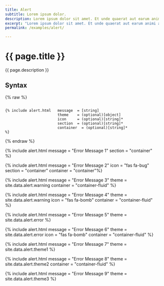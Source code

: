 ```yaml
---
title: Alert
subtitle: Lorem ipsum dolor.
description: Lorem ipsum dolor sit amet. Et unde quaerat aut earum animi aut explicabo saepe qui quibusdam accusamus ut velit asperiores vel natus temporibus. Qui sapiente saepe qui totam saepe est suscipit quia vel error provident cum omnis eius aut galisum rem nulla dolor? Qui internos voluptas est nulla odit est temporibus expedita eos quidem cumque. Ea voluptates eligendi quo rerum libero et molestiae harum vel fugit magni et cupiditate optio At quia consequuntur ut exercitationem laboriosam. Cum blanditiis voluptatibus At amet sunt At quia deleniti id quibusdam neque ut odio placeat.
excerpt: "Lorem ipsum dolor sit amet. Et unde quaerat aut earum animi aut explicabo saepe qui quibusdam accusamus ut velit asperiores vel natus temporibus."
permalink: /examples/alert/

---
```


# {{ page.title }}

{{ page.description }}

## Syntax
{% raw %}
```

{% include alert.html   message  = [string]
                        theme    = (optional)[object]
                        icon     = (optional)[string]*
                        section  = (optional)[string]*
                        container  = (optional)[string]*
%}

```
{% endraw %}

<div class="container border border-dark p-5 m-5">

{% include alert.html   message = "Error Message 1" section = "container" %}

{% include alert.html   message = "Error Message 2" icon = "fas fa-bug" section = "container" container = "container"%}

{% include alert.html   message = "Error Message 3" theme = site.data.alert.warning  container = "container-fluid" %}

{% include alert.html   message = "Error Message 4" theme = site.data.alert.warning icon = "fas fa-bomb" container = "container-fluid" %}

{% include alert.html   message = "Error Message 5"  theme = site.data.alert.error %}

{% include alert.html   message = "Error Message 6"  theme = site.data.alert.error  icon = "fas fa-bomb" container = "container-fluid" %}

{% include alert.html   message = "Error Message 7"   theme = site.data.alert.theme1 %}

{% include alert.html   message = "Error Message 8"  theme = site.data.alert.theme2 container = "container-fluid" %}

{% include alert.html   message = "Error Message 9"  theme = site.data.alert.theme3 %}

</div>